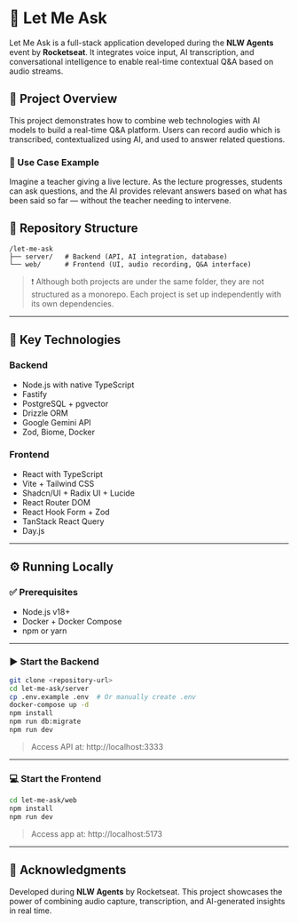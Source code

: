 # 🧠 Let Me Ask

Let Me Ask is a full-stack application developed during the **NLW Agents** event by **Rocketseat**. It integrates voice input, AI transcription, and conversational intelligence to enable real-time contextual Q&A based on audio streams.

## 🎯 Project Overview

This project demonstrates how to combine web technologies with AI models to build a real-time Q&A platform. Users can record audio which is transcribed, contextualized using AI, and used to answer related questions.

### 🧪 Use Case Example

Imagine a teacher giving a live lecture. As the lecture progresses, students can ask questions, and the AI provides relevant answers based on what has been said so far — without the teacher needing to intervene.

## 📁 Repository Structure

```
/let-me-ask
├── server/   # Backend (API, AI integration, database)
└── web/      # Frontend (UI, audio recording, Q&A interface)
```

> ❗ Although both projects are under the same folder, they are not structured as a monorepo. Each project is set up independently with its own dependencies.

---

## 🧰 Key Technologies

### Backend
- Node.js with native TypeScript
- Fastify
- PostgreSQL + pgvector
- Drizzle ORM
- Google Gemini API
- Zod, Biome, Docker

### Frontend
- React with TypeScript
- Vite + Tailwind CSS
- Shadcn/UI + Radix UI + Lucide
- React Router DOM
- React Hook Form + Zod
- TanStack React Query
- Day.js

---

## ⚙️ Running Locally

### ✅ Prerequisites
- Node.js v18+
- Docker + Docker Compose
- npm or yarn

---

### ▶️ Start the Backend

```bash
git clone <repository-url>
cd let-me-ask/server
cp .env.example .env  # Or manually create .env
docker-compose up -d
npm install
npm run db:migrate
npm run dev
```

> Access API at: http://localhost:3333

---

### 💻 Start the Frontend

```bash
cd let-me-ask/web
npm install
npm run dev
```

> Access app at: http://localhost:5173

---

## 🙌 Acknowledgments

Developed during **NLW Agents** by Rocketseat. This project showcases the power of combining audio capture, transcription, and AI-generated insights in real time.